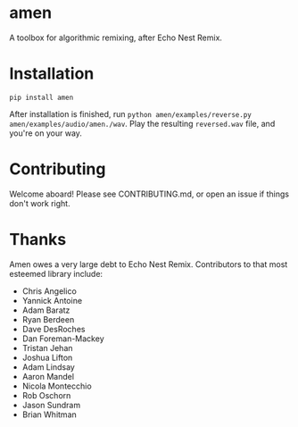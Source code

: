 # amen
A toolbox for algorithmic remixing, after Echo Nest Remix.

# Installation
`pip install amen`

After installation is finished, run `python amen/examples/reverse.py amen/examples/audio/amen./wav`.
Play the resulting `reversed.wav` file, and you're on your way.

# Contributing
Welcome aboard!  Please see CONTRIBUTING.md, or open an issue if things don't work right.

# Thanks
Amen owes a very large debt to Echo Nest Remix.  Contributors to that most esteemed library include:
* Chris Angelico
* Yannick Antoine
* Adam Baratz
* Ryan Berdeen
* Dave DesRoches
* Dan Foreman-Mackey
* Tristan Jehan
* Joshua Lifton
* Adam Lindsay
* Aaron Mandel
* Nicola Montecchio
* Rob Oschorn
* Jason Sundram
* Brian Whitman
